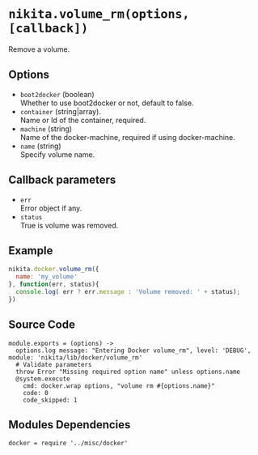 
# `nikita.volume_rm(options, [callback])`

Remove a volume. 

## Options

* `boot2docker` (boolean)   
  Whether to use boot2docker or not, default to false.
* `container` (string|array).   
  Name or Id of the container, required.   
* `machine` (string)   
  Name of the docker-machine, required if using docker-machine.
* `name` (string)   
  Specify volume name.

## Callback parameters

* `err`   
  Error object if any.
* `status`   
  True is volume was removed.

## Example

```javascript
nikita.docker.volume_rm({
  name: 'my_volume'
}, function(err, status){
  console.log( err ? err.message : 'Volume removed: ' + status);
})
```

## Source Code

    module.exports = (options) ->
      options.log message: "Entering Docker volume_rm", level: 'DEBUG', module: 'nikita/lib/docker/volume_rm'
      # Validate parameters
      throw Error "Missing required option name" unless options.name
      @system.execute
        cmd: docker.wrap options, "volume rm #{options.name}"
        code: 0
        code_skipped: 1

## Modules Dependencies

    docker = require '../misc/docker'
